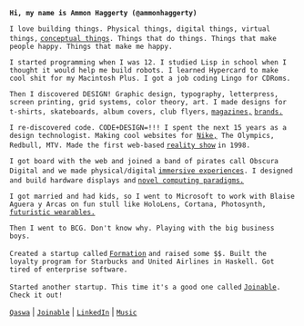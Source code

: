 __`Hi, my name is Ammon Haggerty (@ammonhaggerty)`__

`I love building things. Physical things, digital things, virtual things,` [`conceptual things`](https://qaswa.com/sixth-sense)`. Things that do things. Things that make people happy. Things that make me happy.`

`I started programming when I was 12. I studied Lisp in school when I thought it would help me build robots. I learned Hypercard to make cool shit for my Macintosh Plus. I got a job coding Lingo for CDRoms. `

`Then I discovered DESIGN! Graphic design, typography, letterpress, screen printing, grid systems, color theory, art. I made designs for t-shirts, skateboards, album covers, club flyers,` [`magazines,`](https://qaswa.com/rhythmos-issue-2) [`brands.`](https://qaswa.com/37signals)

`I re-discovered code. CODE+DESIGN=!!! I spent the next 15 years as a design technologist. Making cool websites for `[`Nike,`](https://qaswa.com/nike-skateboarding-v3)` The Olympics, Redbull, MTV. Made the first web-based` [`reality show`](https://qaswa.com/first-ascent) `in 1998.`

`I got board with the web and joined a band of pirates call Obscura Digital and we made physical/digital` [`immersive experiences`](https://qaswa.com/facebook-ar)`. I designed and build hardware displays and` [`novel computing paradigms.`](https://qaswa.com/bluescape)

`I got married and had kids, so I went to Microsoft to work with Blaise Aguera y Arcas on fun stull like HoloLens, Cortana, Photosynth,` [`futuristic wearables.`](https://qaswa.com/serendipity-watch)

`Then I went to BCG. Don't know why. Playing with the big business boys.`

`Created a startup called` [`Formation`](https://qaswa.com/formation) `and raised some $$. Built the loyalty program for Starbucks and United Airlines in Haskell. Got tired of enterprise software. `

`Started another startup. This time it's a good one called` [`Joinable`](https://qaswa.com/purpose-and-belonging)`. Check it out!`

[`Qaswa`](https://qaswa.com/) | [`Joinable`](https://joinable.us/) | [`LinkedIn`](https://www.linkedin.com/in/ammon/) | [`Music`](https://qaswa.com/music)


<!---
ammonhaggerty/ammonhaggerty is a ✨ special ✨ repository because its `README.md` (this file) appears on your GitHub profile.
You can click the Preview link to take a look at your changes.
--->
